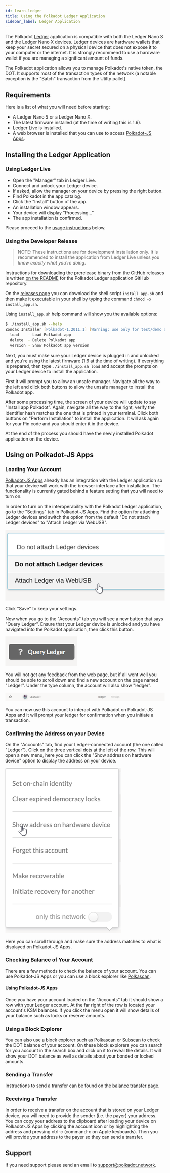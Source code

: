 ```yaml
---
id: learn-ledger
title: Using the Polkadot Ledger Application
sidebar_label: Ledger Application
---
```


The Polkadot [Ledger][] application is compatible with both the Ledger Nano S and the Ledger Nano X
devices. Ledger devices are hardware wallets that keep your secret secured on a physical device that
does not expose it to your computer or the internet. It is strongly recommend to use a hardware
wallet if you are managing a significant amount of funds.

The Polkadot application allows you to manage Polkadot's native token, the DOT. It supports most of
the transaction types of the network (a notable exception is the "Batch" transaction from the Utilty
pallet).

## Requirements

Here is a list of what you will need before starting:

- A Ledger Nano S or a Ledger Nano X.
- The latest firmware installed (at the time of writing this is 1.6).
- Ledger Live is installed.
- A web browser is installed that you can use to access [Polkadot-JS Apps][].

## Installing the Ledger Application

### Using Ledger Live

- Open the "Manager" tab in Ledger Live.
- Connect and unlock your Ledger device.
- If asked, allow the manager on your device by pressing the right button.
- Find Polkadot in the app catalog.
- Click the "Install" button of the app.
- An installation window appears.
- Your device will display "Processing…"
- The app installation is confirmed.

Please proceed to the [usage instructions](#using-on-polkadot-js-apps) below.

### Using the Developer Release

> NOTE: These instructions are for development installation only. It is recommended to install the
> application from Ledger Live unless you _know exactly what you're doing_.

Instructions for downloading the prerelease binary from the GitHub releases is written [on the
README][prerelease instructions] for the Polkadot Ledger application GitHub repository.

On the [releases page][] you can download the shell script `install_app.sh` and then make it
executable in your shell by typing the command `chmod +x install_app.sh`.

Using `install_app.sh` help command will show you the available options:

```zsh
$ ./install_app.sh --help
Zondax Installer [Polkadot-1.2011.1] [Warning: use only for test/demo apps]
  load    - Load Polkadot app
  delete  - Delete Polkadot app
  version - Show Polkadot app version
```

Next, you must make sure your Ledger device is plugged in and unlocked and you're using the latest
firmware (1.6 at the time of writing). If everything is prepared, then type `./install_app.sh load`
and accept the prompts on your Ledger device to install the application.

First it will prompt you to allow an unsafe manager. Navigate all the way to the left and click both
buttons to allow the unsafe manager to install the Polkadot app.

After some processing time, the screen of your device will update to say "Install app Polkadot".
Again, navigate all the way to the right, verify the Identifier hash matches the one that is printed
in your terminal. Click both buttons on "Perform Installation" to install the application. It will
ask again for your Pin code and you should enter it in the device.

At the end of the process you should have the newly installed Polkadot application on the device.

## Using on Polkadot-JS Apps

### Loading Your Account

[Polkadot-JS Apps][] already has an integration with the Ledger application so that your device will
work with the browser interface after installation. The functionality is currently gated behind a
feature setting that you will need to turn on.

In order to turn on the interoperability with the Polkadot Ledger application, go to the "Settings"
tab in Polkadot-JS Apps. Find the option for attaching Ledger devices and switch the option from the
default "Do not attach Ledger devices" to "Attach Ledger via WebUSB".

![](assets/ledger.png)

Click "Save" to keep your settings.

Now when you go to the "Accounts" tab you will see a new button that says "Query Ledger". Ensure
that your Ledger device is unlocked and you have navigated into the Polkadot application, then click
this button.

![](assets/ledger-2.png)

You will not get any feedback from the web page, but if all went well you should be able to scroll
down and find a new account on the page named "Ledger". Under the type column, the account will also
show "ledger".

![](assets/ledger-3.png)

You can now use this account to interact with Polkadot on Polkadot-JS Apps and it will prompt your
ledger for confirmation when you initiate a transaction.

### Confirming the Address on your Device

On the "Accounts" tab, find your Ledger-connected account (the one called "Ledger"). Click on the
three vertical dots at the left of the row. This will open a new menu, here you can click the "Show
address on hardware device" option to display the address on your device.

![](assets/ledger-4.png)

Here you can scroll through and make sure the address matches to what is displayed on Polkadot-JS
Apps.

### Checking Balance of Your Account

There are a few methods to check the balance of your account. You can use Polkadot-JS Apps or you
can use a block explorer like [Polkascan][].

#### Using Polkadot-JS Apps

Once you have your account loaded on the "Accounts" tab it should show a row with your Ledger
account. At the far right of the row is located your account's KSM balances. If you click the menu
open it will show details of your balance such as locks or reserve amounts.

### Using a Block Explorer

You can also use a block explorer such as [Polkascan][] or [Subscan][] to check the DOT balance of
your account. On these block explorers you can search for you account in the search box and click on
it to reveal the details. It will show your DOT balance as well as details about your bonded or
locked amounts.

### Sending a Transfer

Instructions to send a transfer can be found on the [balance transfer page](learn-transactions).

### Receiving a Transfer

In order to receive a transfer on the account that is stored on your Ledger device, you will need to
provide the sender (i.e. the payer) your address. You can copy your address to the clipboard after
loading your device on Polkadot-JS Apps by clicking the account icon or by highlighting the address
and pressing ctrl-c (command-c on Apple keyboards). Then you will provide your address to the payer
so they can send a transfer.

## Support

If you need support please send an email to
[support@polkadot.network](mailto:support@polkadot.network).

[ledger]: https://www.ledger.com/
[polkadot-js apps]: https://polkadot.js.org/apps
[prerelease instructions]: https://github.com/Zondax/ledger-polkadot#download-and-install
[releases page]: https://github.com/Zondax/ledger-polkadot/releases
[polkascan]: https://polkascan.io/polkadot
[subscan]: https://polkadot.subscan.io/
